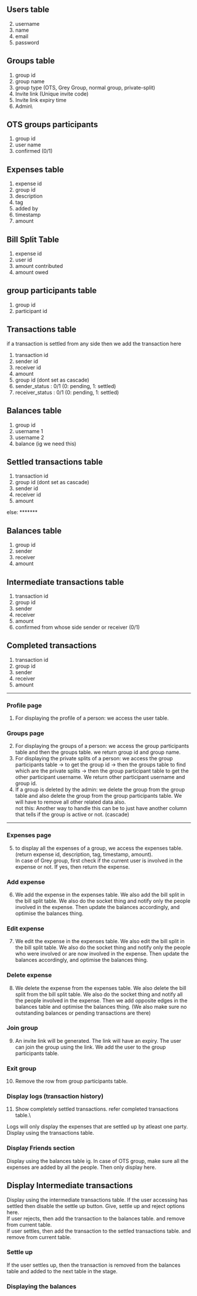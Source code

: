 ## Users table
2. username
3. name
4. email
5. password

## Groups table
1. group id
2. group name
3. group type (OTS, Grey Group, normal group, private-split)
4. Invite link (Unique invite code)
5. Invite link expiry time
6. Admin\

## OTS groups participants
1. group id
2. user name
3. confirmed (0/1)

## Expenses table
1. expense id
2. group id
3. description
4. tag
5. added by
6. timestamp
7. amount

## Bill Split Table
1. expense id
2. user id
3. amount contributed
4. amount owed

## group participants table
1. group id
2. participant id

## Transactions table   
if a transaction is settled from any side then we add the transaction here
1. transaction id
2. sender id
3. receiver id
4. amount
5. group id     (dont set as cascade)
6. sender_status : 0/1 (0: pending, 1: settled)
7. receiver_status : 0/1 (0: pending, 1: settled)

## Balances table
1. group id
2. username 1
3. username 2
4. balance
(ig we need this)


## Settled transactions table
1. transaction id
2. group id     (dont set as cascade)
3. sender id
4. receiver id
5. amount


else: *******
## Balances table
1. group id
2. sender
3. receiver
4. amount

## Intermediate transactions table
1. transaction id
2. group id
3. sender
4. receiver
5. amount
6. confirmed from whose side sender or receiver (0/1)

## Completed transactions
1. transaction id
2. group id
3. sender
4. receiver
5. amount


---
### Profile page
1. For displaying the profile of a person: we access the user table.

### Groups page
2. For displaying the groups of a person: we access the group participants table and then the groups table. we return group id and group name.
3. For displaying the private splits of a person: we access the group participants table -> to get the group id -> then the groups table to find which are the private splits -> then the group participant table to get the other participant username. We return other participant username and group id.
4. If a group is deleted by the admin: we delete the group from the group table and also delete the group from the group participants table. We will have to remove all other related data also.\
not this: Another way to handle this can be to just have another column that tells if the group is active or not.
(cascade)
******

### Expenses page

5. to display all the expenses of a group, we access the expenses table. (return expense id, description, tag, timestamp, amount).\
In case of Grey group, first check if the current user is involved in the expense or not. If yes, then return the expense.

### Add expense
6. We add the expense in the expenses table. We also add the bill split in the bill split table. We also do the socket thing and notify only the people involved in the expense. Then update the balances accordingly, and optimise the balances thing.


### Edit expense
7. We edit the expense in the expenses table. We also edit the bill split in the bill split table. We also do the socket thing and notify only the people who were involved or are now involved in the expense. Then update the balances accordingly, and optimise the balances thing.

### Delete expense
8. We delete the expense from the expenses table. We also delete the bill split from the bill split table. We also do the socket thing and notify all the people involved in the expense. Then we add opposite edges in the balances table and optimise the balances thing. (We also make sure no outstanding balances or pending transactions are there)

### Join group
9. An invite link will be generated. The link will have an expiry. The user can join the group using the link. We add the user to the group participants table.

### Exit group
10. Remove the row from group participants table.

### Display logs (transaction history)
11. Show  completely settled transactions. refer completed transactions table.\


Logs will only display the expenses that are settled up by atleast one party. Display using the transactions table.



### Display Friends section
Display using the balances table ig.
In case of OTS group, make sure all the expenses are added by all the people. Then only display here.

## Display Intermediate transactions
Display using the intermediate transactions table. If the user accessing has settled then disable the settle up button. Give, settle up and reject options here.\
If user rejects, then add the transaction to the balances table. and remove from current table.\
If user settles, then add the transaction to the settled transactions table. and remove from current table.


### Settle up
If the user settles up, then the transaction is removed from the balances table and added to the next table in the stage.

### Displaying the balances

